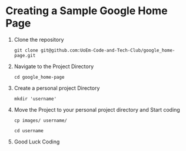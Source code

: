 # Creating a Sample Google Home Page

1. Clone the repository

    ```git clone git@github.com:UoEm-Code-and-Tech-Club/google_home-page.git```

2. Navigate to the Project Directory

   ```cd google_home-page```

3. Create a personal project Directory

   ```mkdir 'username'```

4. Move the Project to your personal project directory and Start coding

   ```cp images/ username/```

   ```cd username```

5. Good Luck Coding